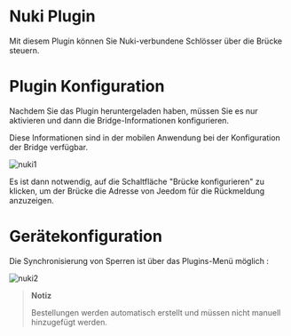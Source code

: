 # Nuki Plugin

Mit diesem Plugin können Sie Nuki-verbundene Schlösser über die Brücke steuern.

# Plugin Konfiguration

Nachdem Sie das Plugin heruntergeladen haben, müssen Sie es nur aktivieren und dann die Bridge-Informationen konfigurieren.

Diese Informationen sind in der mobilen Anwendung bei der Konfiguration der Bridge verfügbar.

![nuki1](../images/nuki1.png)

Es ist dann notwendig, auf die Schaltfläche "Brücke konfigurieren" zu klicken, um der Brücke die Adresse von Jeedom für die Rückmeldung anzuzeigen.

# Gerätekonfiguration 

Die Synchronisierung von Sperren ist über das Plugins-Menü möglich :

![nuki2](../images/nuki2.png)

> **Notiz**
>
> Bestellungen werden automatisch erstellt und müssen nicht manuell hinzugefügt werden.
